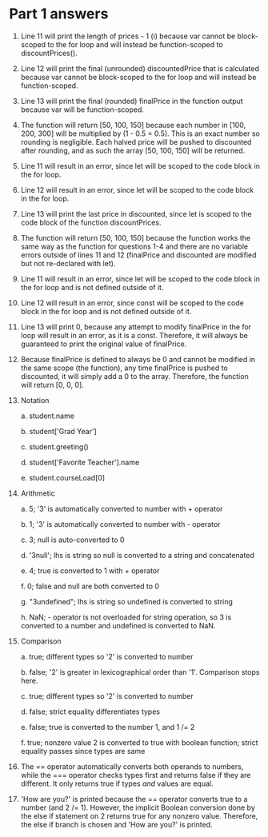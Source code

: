 # Part 1 answers
1. Line 11 will print the length of prices - 1 (i) because var cannot be block-scoped to the for loop and will instead be function-scoped to discountPrices().
2. Line 12 will print the final (unrounded) discountedPrice that is calculated because var cannot be block-scoped to the for loop and will instead be function-scoped.
3. Line 13 will print the final (rounded) finalPrice in the function output because var will be function-scoped.
4. The function will return [50, 100, 150] because each number in [100, 200, 300] will be multiplied by (1 - 0.5 = 0.5). This is an exact number so rounding is negligible. Each halved price will be pushed to discounted after rounding, and as such the array [50, 100, 150] will be returned.
5. Line 11 will result in an error, since let will be scoped to the code block in the for loop.
6. Line 12 will result in an error, since let will be scoped to the code block in the for loop.
7. Line 13 will print the last price in discounted, since let is scoped to the code block of the function discountPrices.
8. The function will return [50, 100, 150] because the function works the same way as the function for questions 1-4 and there are no variable errors outside of lines 11 and 12 (finalPrice and discounted are modified but not re-declared with let).
9. Line 11 will result in an error, since let will be scoped to the code block in the for loop and is not defined outside of it.
10. Line 12 will result in an error, since const will be scoped to the code block in the for loop and is not defined outside of it.
11. Line 13 will print 0, because any attempt to modify finalPrice in the for loop will result in an error, as it is a const. Therefore, it will always be guaranteed to print the original value of finalPrice.
12. Because finalPrice is defined to always be 0 and cannot be modified in the same scope (the function), any time finalPrice is pushed to discounted, it will simply add a 0 to the array. Therefore, the function will return [0, 0, 0].
13. Notation

    a. student.name
    
    b. student['Grad Year']
    
    c. student.greeting()
    
    d. student['Favorite Teacher'].name
    
    e. student.courseLoad[0]
    
14. Arithmetic

    a. 5; '3' is automatically converted to number with + operator
    
    b. 1; '3' is automatically converted to number with - operator
    
    c. 3; null is auto-converted to 0
    
    d. '3null'; lhs is string so null is converted to a string and concatenated
    
    e. 4; true is converted to 1 with + operator
    
    f. 0; false and null are both converted to 0
    
    g. "3undefined"; lhs is string so undefined is converted to string
    
    h. NaN; - operator is not overloaded for string operation, so 3 is converted to a number and undefined is converted to NaN.
    
15. Comparison

    a. true; different types so '2' is converted to number
    
    b. false; '2' is greater in lexicographical order than '1'. Comparison stops here.
    
    c. true; different types so '2' is converted to number
    
    d. false; strict equality differentiates types
    
    e. false; true is converted to the number 1, and 1 /= 2
    
    f. true; nonzero value 2 is converted to true with boolean function; strict equality passes since types are same
    
 16. The == operator automatically converts both operands to numbers, while the === operator checks types first and returns false if they are different. It only returns true if types *and* values are equal.
 
 17. 'How are you?' is printed because the == operator converts true to a number (and 2 /= 1). However, the implicit Boolean conversion done by the else if statement on 2 returns true for any nonzero value. Therefore, the else if branch is chosen and 'How are you?' is printed.
    
